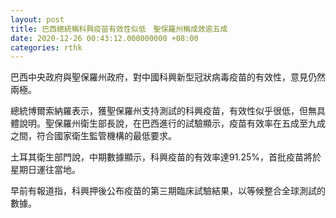 ```yaml
---
layout: post
title: 巴西總統稱科興疫苗有效性似低　聖保羅州稱成效逾五成
date: 2020-12-26 00:43:12.000000000 +08:00
categories: rthk
---
```


巴西中央政府與聖保羅州政府，對中國科興新型冠狀病毒疫苗的有效性，意見仍然兩極。

總統博爾索納羅表示，獲聖保羅州支持測試的科興疫苗，有效性似乎很低，但無具體說明。聖保羅州衛生部長說，在巴西進行的試驗顯示，疫苗有效率在五成至九成之間，符合國家衛生監管機構的最低要求。

土耳其衛生部門說，中期數據顯示，科興疫苗的有效率達91.25%，首批疫苗將於星期日運往當地。

早前有報道指，科興押後公布疫苗的第三期臨床試驗結果，以等候整合全球測試的數據。

